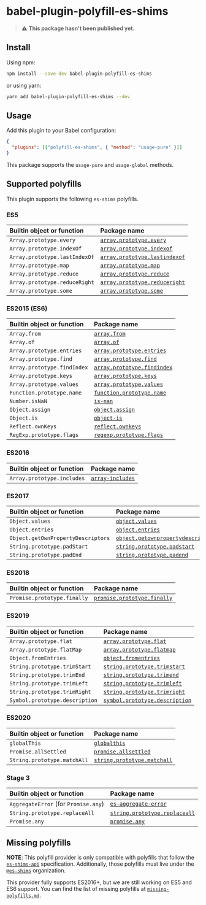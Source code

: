 # babel-plugin-polyfill-es-shims

> :warning: **This package hasn't been published yet.**

## Install

Using npm:

```sh
npm install --save-dev babel-plugin-polyfill-es-shims
```

or using yarn:

```sh
yarn add babel-plugin-polyfill-es-shims --dev
```

## Usage

Add this plugin to your Babel configuration:

```json
{
  "plugins": [["polyfill-es-shims", { "method": "usage-pure" }]]
}
```

This package supports the `usage-pure` and `usage-global` methods.

## Supported polyfills

This plugin supports the following `es-shims` polyfills.

### ES5

| Builtin object or function    | Package name                                                                             |
| :---------------------------- | :--------------------------------------------------------------------------------------- |
| `Array.prototype.every`       | [`array.prototype.every`](https://github.com/es-shims/Array.prototype.every)             |
| `Array.prototype.indexOf`     | [`array.prototype.indexof`](https://github.com/es-shims/Array.prototype.indexOf)         |
| `Array.prototype.lastIndexOf` | [`array.prototype.lastindexof`](https://github.com/es-shims/Array.prototype.lastIndexOf) |
| `Array.prototype.map`         | [`array.prototype.map`](https://github.com/es-shims/Array.prototype.map)                 |
| `Array.prototype.reduce`      | [`array.prototype.reduce`](https://github.com/es-shims/Array.prototype.reduce)           |
| `Array.prototype.reduceRight` | [`array.prototype.reduceright`](https://github.com/es-shims/Array.prototype.reduceRight) |
| `Array.prototype.some`        | [`array.prototype.some`](https://github.com/es-shims/Array.prototype.some)               |

### ES2015 (ES6)

| Builtin object or function  | Package name                                                                          |
| :-------------------------- | :------------------------------------------------------------------------------------ |
| `Array.from`                | [`array.from`](https://github.com/mathiasbynens/Array.from)                           |
| `Array.of`                  | [`array.of`](https://github.com/mathiasbynens/Array.of)                               |
| `Array.prototype.entries`   | [`array.prototype.entries`](https://github.com/es-shims/Array.prototype.entries)      |
| `Array.prototype.find`      | [`array.prototype.find`](https://github.com/paulmillr/Array.prototype.find)           |
| `Array.prototype.findIndex` | [`array.prototype.findindex`](https://github.com/paulmillr/Array.prototype.findIndex) |
| `Array.prototype.keys`      | [`array.prototype.keys`](https://github.com/es-shims/Array.prototype.keys)            |
| `Array.prototype.values`    | [`array.prototype.values`](https://github.com/es-shims/Array.prototype.values)        |
| `Function.prototype.name`   | [`function.prototype.name`](https://github.com/es-shims/Function.prototype.name)      |
| `Number.isNaN`              | [`is-nan`](https://github.com/es-shims/is-nan)                                        |
| `Object.assign`             | [`object.assign`](https://github.com/ljharb/object.assign)                            |
| `Object.is`                 | [`object-is`](https://github.com/es-shims/object-is)                                  |
| `Reflect.ownKeys`           | [`reflect.ownkeys`](https://github.com/es-shims/Reflect.ownKeys)                      |
| `RegExp.prototype.flags`    | [`regexp.prototype.flags`](https://github.com/es-shims/RegExp.prototype.flags)        |

### ES2016

| Builtin object or function | Package name                                                   |
| :------------------------- | :------------------------------------------------------------- |
| `Array.prototype.includes` | [`array-includes`](https://github.com/es-shims/array-includes) |

### ES2017

| Builtin object or function         | Package name                                                                                       |
| :--------------------------------- | :------------------------------------------------------------------------------------------------- |
| `Object.values`                    | [`object.values`](https://github.com/es-shims/Object.values)                                       |
| `Object.entries`                   | [`object.entries`](https://github.com/es-shims/Object.entries)                                     |
| `Object.getOwnPropertyDescriptors` | [`object.getownpropertydescriptors`](https://github.com/es-shims/object.getownpropertydescriptors) |
| `String.prototype.padStart`        | [`string.prototype.padstart`](https://github.com/es-shims/String.prototype.padStart)               |
| `String.prototype.padEnd`          | [`string.prototype.padend`](https://github.com/es-shims/String.prototype.padEnd)                   |

### ES2018

| Builtin object or function  | Package name                                                                         |
| :-------------------------- | :----------------------------------------------------------------------------------- |
| `Promise.prototype.finally` | [`promise.prototype.finally`](https://github.com/es-shims/Promise.prototype.finally) |

### ES2019

| Builtin object or function     | Package name                                                                               |
| :----------------------------- | :----------------------------------------------------------------------------------------- |
| `Array.prototype.flat`         | [`array.prototype.flat`](https://github.com/es-shims/Array.prototype.flat)                 |
| `Array.prototype.flatMap`      | [`array.prototype.flatmap`](https://github.com/es-shims/Array.prototype.flatMap)           |
| `Object.fromEntries`           | [`object.fromentries`](https://github.com/es-shims/Object.fromEntries)                     |
| `String.prototype.trimStart`   | [`string.prototype.trimstart`](https://github.com/es-shims/String.prototype.trimStart)     |
| `String.prototype.trimEnd`     | [`string.prototype.trimend`](https://github.com/es-shims/String.prototype.trimEnd)         |
| `String.prototype.trimLeft`    | [`string.prototype.trimleft`](https://github.com/es-shims/String.prototype.trimLeft)       |
| `String.prototype.trimRight`   | [`string.prototype.trimright`](https://github.com/es-shims/String.prototype.trimRight)     |
| `Symbol.prototype.description` | [`symbol.prototype.description`](https://github.com/es-shims/Symbol.prototype.description) |

### ES2020

| Builtin object or function  | Package name                                                                       |
| :-------------------------- | :--------------------------------------------------------------------------------- |
| `globalThis`                | [`globalthis`](https://github.com/es-shims/globalThis)                             |
| `Promise.allSettled`        | [`promise.allsettled`](https://github.com/es-shims/Promise.allSettled)             |
| `String.prototype.matchAll` | [`string.prototype.matchall`](https://github.com/ljharb/String.prototype.matchAll) |

### Stage 3

| Builtin object or function           | Package name                                                                             |
| :----------------------------------- | :--------------------------------------------------------------------------------------- |
| `AggregateError` (for `Promise.any`) | [`es-aggregate-error`](https://github.com/es-shims/AggregateError)                       |
| `String.prototype.replaceAll`        | [`string.prototype.replaceall`](https://github.com/es-shims/String.prototype.replaceAll) |
| `Promise.any`                        | [`promise.any`](https://github.com/es-shims/Promise.any)                                 |

## Missing polyfills

**NOTE**: This polyfill provider is only compatible with polyfills that follow the [`es-shims-api`](https://github.com/es-shims/es-shim-api) specification. Additionally, those polyfills must live under the [`@es-shims`](https://github.com/es-shims) organization.

This provider fully supports ES2016+, but we are still working on ES5 and ES6 support. You can find the list of missing polyfills at [`missing-polyfills.md`](./missing-polyfills.md).
